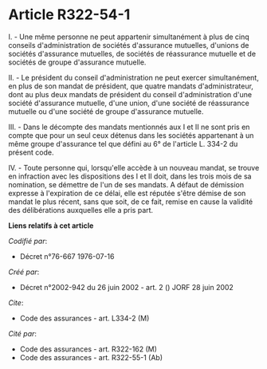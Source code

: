 # Article R322-54-1

I. - Une même personne ne peut appartenir simultanément à plus de cinq conseils d'administration de sociétés d'assurance
mutuelles, d'unions de sociétés d'assurance mutuelles, de sociétés de réassurance mutuelle et de sociétés de groupe
d'assurance mutuelle.

II. - Le président du conseil d'administration ne peut exercer simultanément, en plus de son mandat de président, que quatre
mandats d'administrateur, dont au plus deux mandats de président du conseil d'administration d'une société d'assurance
mutuelle, d'une union, d'une société de réassurance mutuelle ou d'une société de groupe d'assurance mutuelle.

III. - Dans le décompte des mandats mentionnés aux I et II ne sont pris en compte que pour un seul ceux détenus dans les
sociétés appartenant à un même groupe d'assurance tel que défini au 6° de l'article L. 334-2 du présent code.

IV. - Toute personne qui, lorsqu'elle accède à un nouveau mandat, se trouve en infraction avec les dispositions des I et II
doit, dans les trois mois de sa nomination, se démettre de l'un de ses mandats. A défaut de démission expresse à l'expiration
de ce délai, elle est réputée s'être démise de son mandat le plus récent, sans que soit, de ce fait, remise en cause la
validité des délibérations auxquelles elle a pris part.

**Liens relatifs à cet article**

_Codifié par_:

  - Décret n°76-667 1976-07-16

_Créé par_:

  - Décret n°2002-942 du 26 juin 2002 - art. 2 () JORF 28 juin 2002

_Cite_:

  - Code des assurances - art. L334-2 (M)

_Cité par_:

  - Code des assurances - art. R322-162 (M)
  - Code des assurances - art. R322-55-1 (Ab)
